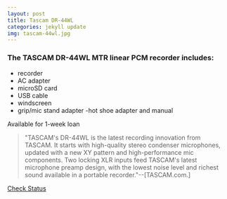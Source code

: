 ```yaml
---
layout: post
title: Tascam DR-44WL 
categories: jekyll update
img: tascam-44wl.jpg
---
```

### The TASCAM DR-44WL MTR linear PCM recorder includes:

- recorder 
- AC adapter
- microSD card 
- USB cable 
- windscreen
- grip/mic stand adapter -hot shoe adapter and manual

Available for 1-week loan

>"TASCAM's DR-44WL is the latest recording innovation from TASCAM. It starts with high-quality stereo condenser microphones, updated with a new XY pattern and high-performance mic components. Two locking XLR inputs feed TASCAM's latest microphone preamp design, with the lowest noise level and richest sound available in a portable recorder."--[TASCAM.com.]


<a href="https://vufind.carli.illinois.edu/vf-dpu/Record/dpu_1256252" class="btn btn-primary btn-lg">Check Status</a>

